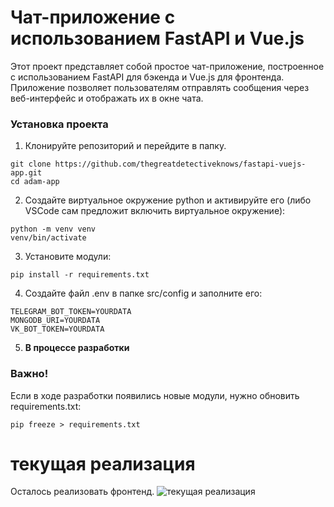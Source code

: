 # Чат-приложение с использованием FastAPI и Vue.js

Этот проект представляет собой простое чат-приложение, построенное с использованием FastAPI для бэкенда и Vue.js для фронтенда. Приложение позволяет пользователям отправлять сообщения через веб-интерфейс и отображать их в окне чата.


### Установка проекта

1. Клонируйте репозиторий и перейдите в папку.
```
git clone https://github.com/thegreatdetectiveknows/fastapi-vuejs-app.git
cd adam-app
```
2. Создайте виртуальное окружение python и активируйте его (либо VSCode сам предложит включить виртуальное окружение):
```
python -m venv venv
venv/bin/activate
```
3. Установите модули: 
```
pip install -r requirements.txt
```
4. Создайте файл .env в папке src/config и заполните его:
```
TELEGRAM_BOT_TOKEN=YOURDATA
MONGODB_URI=YOURDATA
VK_BOT_TOKEN=YOURDATA
```
5. __В процессе разработки__

### Важно!
Если в ходе разработки появились новые модули, нужно обновить requirements.txt: 
```
pip freeze > requirements.txt
```
# текущая реализация
Осталось реализовать фронтенд.
![текущая реализация](image.png)